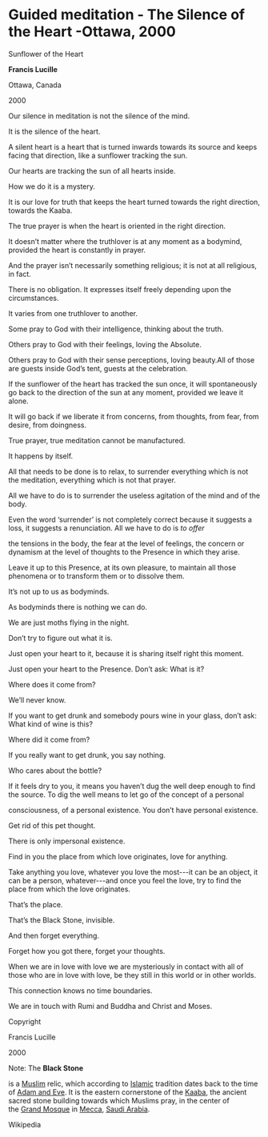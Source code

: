 # Guided meditation - The Silence of the Heart -Ottawa, 2000

Sunflower of the Heart

**Francis Lucille**

Ottawa, Canada

2000

Our silence in meditation is not the silence of the mind.

It is the silence of the heart.

A silent heart is a heart that is turned inwards towards its source and keeps facing that direction, like a sunflower tracking the sun.

Our hearts are tracking the sun of all hearts inside.

How we do it is a mystery.

It is our love for truth that keeps the heart turned towards the right direction, towards the Kaaba.

The true prayer is when the heart is oriented in the right direction.

It doesn’t matter where the truthlover is at any moment as a bodymind, provided the heart is constantly in prayer.

And the prayer isn’t necessarily something religious; it is not at all religious, in fact.

There is no obligation. It expresses itself freely depending upon the circumstances.

It varies from one truthlover to another.

Some pray to God with their intelligence, thinking about the truth.

Others pray to God with their feelings, loving the Absolute.

Others pray to God with their sense perceptions, loving beauty.All of those are guests inside God’s tent, guests at the celebration.

If the sunflower of the heart has tracked the sun once, it will spontaneously go back to the direction of the sun at any moment, provided we leave it alone.

It will go back if we liberate it from concerns, from thoughts, from fear, from desire, from doingness.

True prayer, true meditation cannot be manufactured.

It happens by itself.

All that needs to be done is to relax, to surrender everything which is not the meditation, everything which is not that prayer.

All we have to do is to surrender the useless agitation of the mind and of the body.

Even the word ‘surrender’ is not completely correct because it suggests a loss, it suggests a renunciation. All we have to do is _to offer_

the tensions in the body, the fear at the level of feelings, the concern or dynamism at the level of thoughts to the Presence in which they arise.

Leave it up to this Presence, at its own pleasure, to maintain all those phenomena or to transform them or to dissolve them.

It’s not up to us as bodyminds.

As bodyminds there is nothing we can do.

We are just moths flying in the night.

Don’t try to figure out what it is.

Just open your heart to it, because it is sharing itself right this moment.

Just open your heart to the Presence. Don’t ask: What is it?

Where does it come from?

We’ll never know.

If you want to get drunk and somebody pours wine in your glass, don’t ask: What kind of wine is this?

Where did it come from?

If you really want to get drunk, you say nothing.

Who cares about the bottle?

If it feels dry to you, it means you haven’t dug the well deep enough to find the source. To dig the well means to let go of the concept of a personal

consciousness, of a personal existence. You don’t have personal existence.

Get rid of this pet thought.

There is only impersonal existence.

Find in you the place from which love originates, love for anything.

Take anything you love, whatever you love the most---it can be an object, it can be a person, whatever---and once you feel the love, try to find the place from which the love originates.

That’s the place.

That’s the Black Stone, invisible.

And then forget everything.

Forget how you got there, forget your thoughts.

When we are in love with love we are mysteriously in contact with all of those who are in love with love, be they still in this world or in other worlds.

This connection knows no time boundaries.

We are in touch with Rumi and Buddha and Christ and Moses.

Copyright

Francis Lucille

2000

Note: The **Black Stone**

is a [Muslim](http://web.archive.org/web/20100911085016/http://en.wikipedia.org/wiki/Muslim) relic, which according to [Islamic](http://web.archive.org/web/20100911085016/http://en.wikipedia.org/wiki/Islam) tradition dates back to the time of [Adam and Eve](http://web.archive.org/web/20100911085016/http://en.wikipedia.org/wiki/Adam_and_Eve). It is the eastern cornerstone of the [Kaaba](http://web.archive.org/web/20100911085016/http://en.wikipedia.org/wiki/Kaaba), the ancient sacred stone building towards which Muslims pray, in the center of the [Grand Mosque](http://web.archive.org/web/20100911085016/http://en.wikipedia.org/wiki/Masjid_al-Haram) in [Mecca](http://web.archive.org/web/20100911085016/http://en.wikipedia.org/wiki/Mecca), [Saudi Arabia](http://web.archive.org/web/20100911085016/http://en.wikipedia.org/wiki/Saudi_Arabia).

Wikipedia